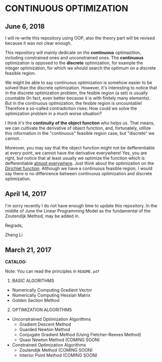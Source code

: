 # CONTINUOUS OPTIMIZATION #

## June 6, 2018 ##

I will re-write this repository using OOP, also the theory part will be revised because it was not clear enough.

This repository will mainly dedicate on the **continuous** optimazition, including constrained ones and unconstrained ones. The **continuous** optimization is opposed to the **discrete** optimization, for example the integer optimization, for which we should search the optimum on a discrete feasible region.

We might be able to say continuous optimization is somehow easier to be solved than the discrete optimization. However, it's interesting to notice that in the discrete optimization problem, the fesible region (a set) is usually countable (In fact, even better because it is with finitely many elements). But in the continuous optimization, the fesible region is uncountable! Therefore a so-called contradiction rises:  How could we solve the optimization problem in a much worse situation?

I think it's the **continuity of the object function** who helps us. That means, we can cultivate the derivative of object function, and, fortunately, utilize this information in the "continuous" feasible region case, but "discrete" we cannot.

Moreover, you may say that the object function might not be defferentiable at every point, we cannot have the derivative everywhere! Yes, you are right, but notice that at least usually we optimize the function  which is defferentiable [almost everywhere](https://en.wikipedia.org/wiki/Almost_everywhere). Just think about the optimization on the [Dirichlet function](http://mathworld.wolfram.com/DirichletFunction.htmlhttp://mathworld.wolfram.com/DirichletFunction.html). Although we have a continuous feasible region, I would say there is no diffenrence between continuous optimization and discrete optimization.

## April 14, 2017 ##

I'm sorry recently I do not have enough time to update this repository. In the middle of June the Linear Programming Model as the fundamental of the Zoutendijk Method, may be added in.

Regrads,

Zheng Li

## March 21, 2017 ##

**CATALOG:**

Note: You can read the principles in `README.pdf`

1. BASIC ALGORITHMS
- Numerically Computing Gradient Vector
- Numerically Computing Hessian Matrix
- Golden Section Method

2. OPTIMIZATION ALGORITHMS
- Unconstrained Optimization Algorithms
  - Gradient Descent Method
  - Guarded Newton Method
  - Conjugate Gradient Method (Using Fletcher-Reeves Method)
  - Quasi Newton Method (COMING SOON)
- Constrained Optimization Algorithms
  - Zoutendijk Method (COMING SOON)
  - Interior Point Method (COMING SOON)